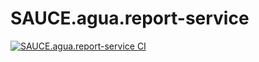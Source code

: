 # SAUCE.agua.report-service

[![SAUCE.agua.report-service CI](https://github.com/SAUCE-services/SAUCE.agua.report-service/actions/workflows/maven.yml/badge.svg)](https://github.com/SAUCE-services/SAUCE.agua.report-service/actions/workflows/maven.yml)

